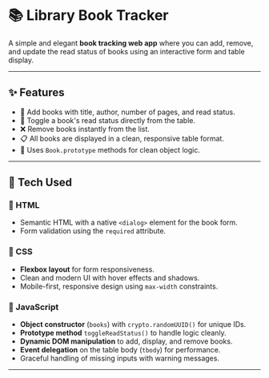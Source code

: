 # 📚 Library Book Tracker

A simple and elegant **book tracking web app** where you can add, remove, and update the read status of books using an interactive form and table display.

---

## ✨ Features

- 📘 Add books with title, author, number of pages, and read status.
- 🔄 Toggle a book's read status directly from the table.
- ❌ Remove books instantly from the list.
- 📋 All books are displayed in a clean, responsive table format.
- 🧠 Uses `Book.prototype` methods for clean object logic.

---

## 🧪 Tech Used

### 🔹 HTML

- Semantic HTML with a native `<dialog>` element for the book form.
- Form validation using the `required` attribute.
  
### 🔹 CSS

- **Flexbox layout** for form responsiveness.
- Clean and modern UI with hover effects and shadows.
- Mobile-first, responsive design using `max-width` constraints.

### 🔹 JavaScript

- **Object constructor** (`books`) with `crypto.randomUUID()` for unique IDs.
- **Prototype method** `toggleReadStatus()` to handle logic cleanly.
- **Dynamic DOM manipulation** to add, display, and remove books.
- **Event delegation** on the table body (`tbody`) for performance.
- Graceful handling of missing inputs with warning messages.

---

